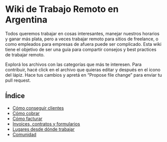 # Wiki de Trabajo Remoto en Argentina

Todos queremos trabajar en cosas interesantes, manejar nuestros horarios y ganar más plata, pero a veces trabajar remoto para sitios de freelance, o como empleados para empresas de afuera puede ser complicado. Esta wiki tiene el objetivo de ser una guía para compartir consejos y best practices de trabajar remoto. 

Explorá los archivos con las categorías que más te interesen. Para contribuir, hacé click en el archivo que quieras editar y después en el icono del lápiz. Hace tus cambios y apretá en “Propose file change” para enviar tu pull request.

## Índice
- [Cómo conseguir clientes](ComoConseguirClientes.md)
- [Cómo cobrar](ComoCobrar.md)
- [Cómo facturar](ComoFacturar.md)
- [Invoices, contratos y formularios](InvoicesContratosYFormularios.md)
- [Lugares desde dónde trabajar](LugaresDesdeDondeTrabajar.md)
- [Comunidad](Comunidad.md)
